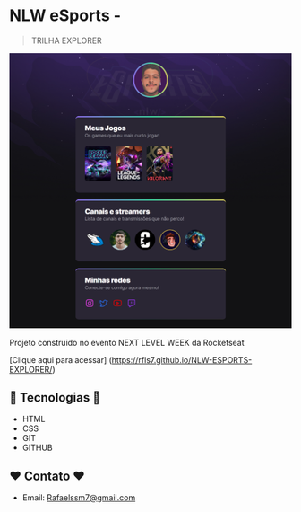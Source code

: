 # NLW eSports - 
> TRILHA EXPLORER

![preview](./Preview.png)

Projeto construido no evento NEXT LEVEL WEEK da Rocketseat

[Clique aqui para acessar] (https://rfls7.github.io/NLW-ESPORTS-EXPLORER/)

## 🔧 Tecnologias 🔧

- HTML
- CSS
- GIT
- GITHUB

## ❤️ Contato ❤️
 
- Email: Rafaelssm7@gmail.com
